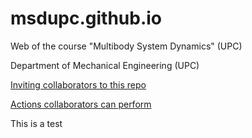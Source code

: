 # msdupc.github.io
Web of the course "Multibody System Dynamics" (UPC)

Department of Mechanical Engineering (UPC)

[Inviting collaborators to this repo](https://docs.github.com/en/account-and-profile/setting-up-and-managing-your-personal-account-on-github/managing-access-to-your-personal-repositories/inviting-collaborators-to-a-personal-repository)

[Actions collaborators can perform](https://docs.github.com/en/account-and-profile/setting-up-and-managing-your-personal-account-on-github/managing-user-account-settings/permission-levels-for-a-personal-account-repository#collaborator-access-for-a-repository-owned-by-a-personal-account)

This is a test

